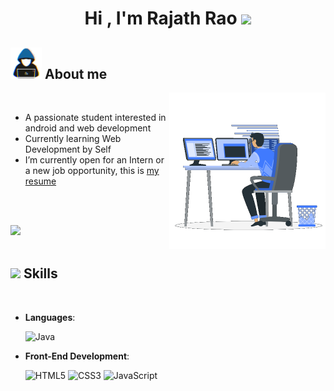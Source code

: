 <h1 align="center"><b>Hi , I'm Rajath Rao </b><img src="https://media.giphy.com/media/hvRJCLFzcasrR4ia7z/giphy.gif" width="35"></h1>

	
## <picture><img src = "https://github.com/0xAbdulKhalid/0xAbdulKhalid/raw/main/assets/mdImages/about_me.gif" width = 50px></picture> **About me**

<picture> <img align="right" src="https://github.com/0xAbdulKhalid/0xAbdulKhalid/raw/main/assets/mdImages/Right_Side.gif" width = 250px></picture>

<br>

- A passionate student interested in android and web development
- Currently learning Web Development by Self
- I’m currently open for an Intern or a new job opportunity, this is [my resume](https://drive.google.com/file/d/1zoilovqBy5slNMevzdtbKTq-uxxetAYv/view?usp=sharing)

<br><br>

<img src="https://user-images.githubusercontent.com/73097560/115834477-dbab4500-a447-11eb-908a-139a6edaec5c.gif"><br><br>

## <img src="https://media2.giphy.com/media/QssGEmpkyEOhBCb7e1/giphy.gif?cid=ecf05e47a0n3gi1bfqntqmob8g9aid1oyj2wr3ds3mg700bl&rid=giphy.gif" width ="25"><b> Skills</b>
<br>

<p align="center">

- **Languages**:
    
    ![Java](https://img.shields.io/badge/-Java-blue)

    
- **Front-End Development**:

   ![HTML5](https://img.shields.io/badge/-HTML-red)
   ![CSS3](https://img.shields.io/badge/-CSS-9cf)
   ![JavaScript](https://img.shields.io/badge/-Javascript-yellow)



<br>


</p>

<br>
<br>


